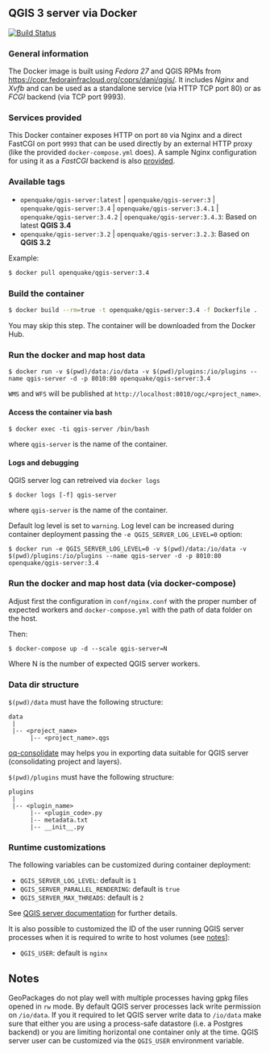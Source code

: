 ## QGIS 3 server via Docker

[![Build Status](https://travis-ci.org/gem/oq-qgis-server.svg?branch=master)](https://travis-ci.org/gem/oq-qgis-server)

### General information

The Docker image is built using *Fedora 27* and QGIS RPMs from https://copr.fedorainfracloud.org/coprs/dani/qgis/.
It includes *Nginx* and *Xvfb* and can be used as a standalone service (via HTTP TCP port 80) or as *FCGI* backend (via TCP port 9993).

### Services provided

This Docker container exposes HTTP on port `80` via Nginx and a direct FastCGI on port `9993` that can be used directly by an external HTTP proxy (like the provided `docker-compose.yml` does).
A sample Nginx configuration for using it as a *FastCGI* backend is also [provided](conf/nginx-fcgi-sample.conf).

### Available tags

- `openquake/qgis-server:latest` | `openquake/qgis-server:3` | `openquake/qgis-server:3.4` | `openquake/qgis-server:3.4.1` | `openquake/qgis-server:3.4.2` | `openquake/qgis-server:3.4.3`: Based on latest **QGIS 3.4**
- `openquake/qgis-server:3.2` | `openquake/qgis-server:3.2.3`: Based on **QGIS 3.2**

Example:

```bash
$ docker pull openquake/qgis-server:3.4
```

### Build the container

```bash
$ docker build --rm=true -t openquake/qgis-server:3.4 -f Dockerfile .
```
You may skip this step. The container will be downloaded from the Docker Hub.

### Run the docker and map host data

```
$ docker run -v $(pwd)/data:/io/data -v $(pwd)/plugins:/io/plugins --name qgis-server -d -p 8010:80 openquake/qgis-server:3.4
```

`WMS` and `WFS` will be published at `http://localhost:8010/ogc/<project_name>`.

#### Access the container via bash

```
$ docker exec -ti qgis-server /bin/bash
```

where `qgis-server` is the name of the container.

#### Logs and debugging

QGIS server log can retreived via `docker logs`

```
$ docker logs [-f] qgis-server
```

where `qgis-server` is the name of the container.

Default log level is set to `warning`. Log level can be increased during container deployment passing the `-e QGIS_SERVER_LOG_LEVEL=0` option:

```
$ docker run -e QGIS_SERVER_LOG_LEVEL=0 -v $(pwd)/data:/io/data -v $(pwd)/plugins:/io/plugins --name qgis-server -d -p 8010:80 openquake/qgis-server:3.4
```

### Run the docker and map host data (via docker-compose)

Adjust first the configuration in `conf/nginx.conf` with the proper number of expected workers
and `docker-compose.yml` with the path of data folder on the host.

Then:

```
$ docker-compose up -d --scale qgis-server=N
```

Where N is the number of expected QGIS server workers.


### Data dir structure

`$(pwd)/data` must have the following structure:

```
data 
 |
 |-- <project_name>
      |-- <project_name>.qgs
```

[oq-consolidate](https://github.com/gem/oq-consolidate) may helps you in exporting data suitable for QGIS server (consolidating project and layers).

`$(pwd)/plugins` must have the following structure:

```
plugins
 |
 |-- <plugin_name>
      |-- <plugin_code>.py
      |-- metadata.txt
      |-- __init__.py
```

### Runtime customizations

The following variables can be customized during container deployment:

- `QGIS_SERVER_LOG_LEVEL`: default is `1`
- `QGIS_SERVER_PARALLEL_RENDERING`: default is `true`
- `QGIS_SERVER_MAX_THREADS`: default is `2`

See [QGIS server documentation](https://docs.qgis.org/testing/en/docs/user_manual/working_with_ogc/server/config.html#qgis-server-log-level) for further details.

It is also possible to customized the ID of the user running QGIS server processes when it is required to write to host volumes (see [notes](#notes)]:

- `QGIS_USER`: default is `nginx`


## Notes

GeoPackages do not play well with multiple processes having gpkg files opened in `rw` mode. By default QGIS server processes lack write permission on `/io/data`.
If you it required to let QGIS server write data to `/io/data` make sure that either you are using a process-safe datastore (i.e. a Postgres backend) or you are
limiting horizontal one container only at the time. QGIS server user can be customized via the `QGIS_USER` environment variable.
